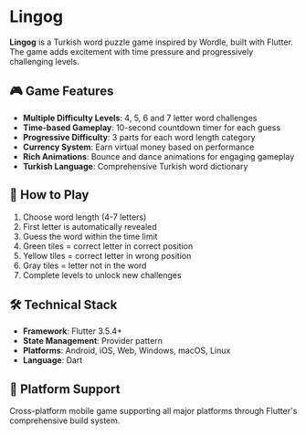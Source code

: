 # Lingog

**Lingog** is a Turkish word puzzle game inspired by Wordle, built with Flutter. The game adds excitement with time pressure and progressively challenging levels.

## 🎮 Game Features

- **Multiple Difficulty Levels**: 4, 5, 6 and 7 letter word challenges
- **Time-based Gameplay**: 10-second countdown timer for each guess
- **Progressive Difficulty**: 3 parts for each word length category
- **Currency System**: Earn virtual money based on performance
- **Rich Animations**: Bounce and dance animations for engaging gameplay
- **Turkish Language**: Comprehensive Turkish word dictionary

## 🎯 How to Play

1. Choose word length (4-7 letters)
2. First letter is automatically revealed
3. Guess the word within the time limit
4. Green tiles = correct letter in correct position
5. Yellow tiles = correct letter in wrong position
6. Gray tiles = letter not in the word
7. Complete levels to unlock new challenges

## 🛠️ Technical Stack

- **Framework**: Flutter 3.5.4+
- **State Management**: Provider pattern
- **Platforms**: Android, iOS, Web, Windows, macOS, Linux
- **Language**: Dart

## 📱 Platform Support

Cross-platform mobile game supporting all major platforms through Flutter's comprehensive build system.
